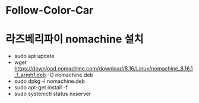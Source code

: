 # Follow-Color-Car

# 라즈베리파이 nomachine 설치
- sudo apt update
- wget https://download.nomachine.com/download/8.16/Linux/nomachine_8.16.1_1_armhf.deb -O nomachine.deb
- sudo dpkg -l nomachine.deb
- sudo apt-get install -f
- sudo systemctl status nxserver

